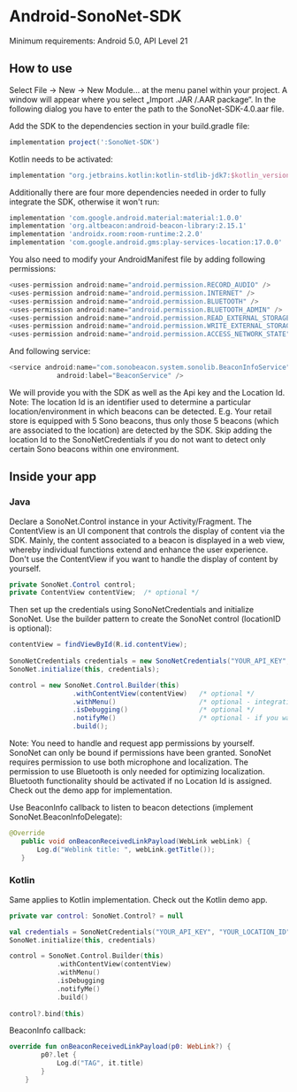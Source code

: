 # Android-SonoNet-SDK

Minimum requirements: Android 5.0, API Level 21

## How to use

Select File -> New -> New Module... at the menu panel within your project. A window will appear where you select „Import .JAR /.AAR package“. In the following dialog you have to enter the path to the SonoNet-SDK-4.0.aar file.

Add the SDK to the dependencies section in your build.gradle file:

```gradle
implementation project(':SonoNet-SDK')
```

Kotlin needs to be activated:

```gradle
implementation "org.jetbrains.kotlin:kotlin-stdlib-jdk7:$kotlin_version"
```

Additionally there are four more dependencies needed in order to fully integrate the SDK, otherwise it won't run:

```gradle
implementation 'com.google.android.material:material:1.0.0'
implementation 'org.altbeacon:android-beacon-library:2.15.1'
implementation 'androidx.room:room-runtime:2.2.0'
implementation 'com.google.android.gms:play-services-location:17.0.0'
```

You also need to modify your AndroidManifest file by adding following permissions:

```java
<uses-permission android:name="android.permission.RECORD_AUDIO" />
<uses-permission android:name="android.permission.INTERNET" />
<uses-permission android:name="android.permission.BLUETOOTH" />
<uses-permission android:name="android.permission.BLUETOOTH_ADMIN" />
<uses-permission android:name="android.permission.READ_EXTERNAL_STORAGE" />
<uses-permission android:name="android.permission.WRITE_EXTERNAL_STORAGE" />
<uses-permission android:name="android.permission.ACCESS_NETWORK_STATE" />
```

And following service:

```java
<service android:name="com.sonobeacon.system.sonolib.BeaconInfoService"
            android:label="BeaconService" />
```
  

We will provide you with the SDK as well as the Api key and the Location Id.
Note: The location Id is an identifier used to determine a particular location/environment in which beacons can be detected.
E.g. Your retail store is equipped with 5 Sono beacons, thus only those 5 beacons (which are associated to the location) are detected by the SDK. Skip adding the location Id to the SonoNetCredentials if you do not want to detect only certain Sono beacons within one environment.

## Inside your app

### Java

Declare a SonoNet.Control instance in your Activity/Fragment. The ContentView is an UI component that controls the display of content via the SDK. Mainly, the content associated to a beacon is displayed in a web view, whereby individual functions extend and enhance the user experience.
Don't use the ContentView if you want to handle the display of content by yourself.

```java
private SonoNet.Control control;
private ContentView contentView;  /* optional */
```
Then set up the credentials using SonoNetCredentials and initialize SonoNet. Use the builder pattern to create the SonoNet control (locationID is optional):

```java
contentView = findViewById(R.id.contentView);
        
SonoNetCredentials credentials = new SonoNetCredentials("YOUR_API_KEY", "YOUR_LOCATION_ID");  /* REPLACE WITH YOUR CREDENTIALS */
SonoNet.initialize(this, credentials);

control = new SonoNet.Control.Builder(this)
                .withContentView(contentView)   /* optional */
                .withMenu()                     /* optional - integration is only possible in conjunction with contentView */
                .isDebugging()                  /* optional */
                .notifyMe()                     /* optional - if you want to be notified when you enter predefined geographical regions */
                .build();
```

Note: You need to handle and request app permissions by yourself. SonoNet can only be bound if permissions have been granted.
SonoNet requires permission to use both microphone and localization.
The permission to use Bluetooth is only needed for optimizing localization. Bluetooth functionality should be activated if no Location Id is assigned.
Check out the demo app for implementation.

Use BeaconInfo callback to listen to beacon detections (implement SonoNet.BeaconInfoDelegate):

```java
@Override
   public void onBeaconReceivedLinkPayload(WebLink webLink) {
       Log.d("Weblink title: ", webLink.getTitle());
   }
```

### Kotlin

Same applies to Kotlin implementation. Check out the Kotlin demo app.

```kotlin
private var control: SonoNet.Control? = null  
```

```kotlin
val credentials = SonoNetCredentials("YOUR_API_KEY", "YOUR_LOCATION_ID")
SonoNet.initialize(this, credentials)

control = SonoNet.Control.Builder(this)
            .withContentView(contentView)
            .withMenu()
            .isDebugging
            .notifyMe()
            .build()
            
control?.bind(this)
```

BeaconInfo callback:

```kotlin
override fun onBeaconReceivedLinkPayload(p0: WebLink?) {
        p0?.let { 
            Log.d("TAG", it.title)
        }
    }
```


